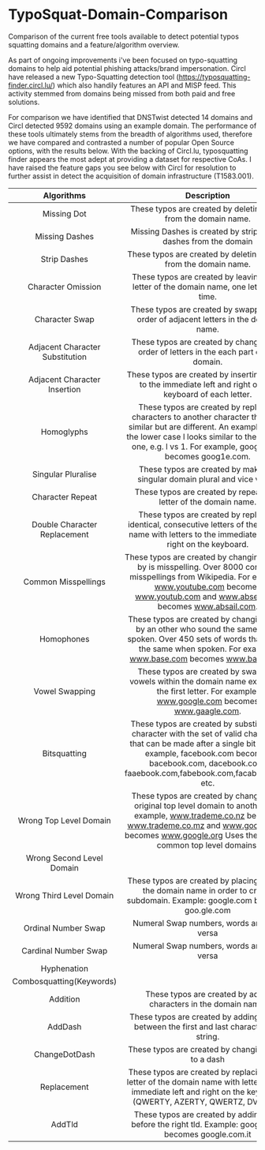 # TypoSquat-Domain-Comparison
Comparison of the current free tools available to detect potential typos squatting domains and a feature/algorithm overview. 

As part of ongoing improvements i've been focused on typo-squatting domains to help aid potential phishing attacks/brand impersonation. Circl have released a new Typo-Squatting detection tool (https://typosquatting-finder.circl.lu/) which also handily features an API and MISP feed. This activity stemmed from domains being missed from both paid and free solutions. 

For comparison we have identified that DNSTwist detected 14 domains and Circl detected 9592 domains using an example domain. The performance of these tools ultimately stems from the breadth of algorithms used, therefore we have compared and contrasted a number of popular Open Source options, with the results below. With the backing of Circl.lu, typosquatting finder appears the most adept at providing a dataset for respective CoAs. I have raised the feature gaps you see below with Circl for resolution to further assist in detect the acquisition of domain infrastructure (T1583.001).


|          **Algorithms**         	|                                                                                                              **Description**                                                                                                              	| **Circl** 	| **URLInsane** 	| **URLCrazy** 	| **DNSTwist** 	|
|:-------------------------------:	|:-----------------------------------------------------------------------------------------------------------------------------------------------------------------------------------------------------------------------------------------:	|:---------:	|:-------------:	|:------------:	|:------------:	|
|           Missing Dot           	|                                                                                      These typos are created by deleting a dot from the domain name.                                                                                      	|     X     	|       X       	|       X      	|       X      	|
|          Missing Dashes         	|                                                                                     Missing Dashes is created by stripping all dashes from the domain                                                                                     	|     X     	|       X       	|              	|              	|
|           Strip Dashes          	|                                                                                      These typos are created by deleting a dash from the domain name.                                                                                     	|     X     	|       X       	|       X      	|              	|
|        Character Omission       	|                                                                         These typos are created by leaving out a letter of the domain name, one letter at a time.                                                                         	|     X     	|       X       	|       X      	|       X      	|
|          Character Swap         	|                                                                           These typos are created by swapping the order of adjacent letters in the domain name.                                                                           	|     X     	|       X       	|       X      	|              	|
| Adjacent Character Substitution 	|                                                                          These typos are created by changing the order of letters in the each part of the domain.                                                                         	|     X     	|       X       	|       X      	|              	|
|   Adjacent Character Insertion  	|                                                                These typos are created by inserting letters to the immediate left and right on the keyboard of each letter.                                                               	|     X     	|       X       	|       X      	|       X      	|
|            Homoglyphs           	|  These typos are created by replacing characters to another character that look similar but are different. An example is that the lower case l looks similar to the numeral one, e.g. l vs 1. For example, google.com becomes goog1e.com. 	|     X     	|       X       	|       X      	|       P      	|
|        Singular Pluralise       	|                                                                                 These typos are created by making a singular domain plural and vice versa.                                                                                	|     X     	|       X       	|       X      	|              	|
|         Character Repeat        	|                                                                                     These typos are created by repeating a letter of the domain name.                                                                                     	|     X     	|       X       	|       X      	|       X      	|
|   Double Character Replacement  	|                                            These typos are created by replacing identical, consecutive letters of the domain name with letters to the immediate left and right on the keyboard.                                           	|     X     	|       X       	|       X      	|              	|
|       Common Misspellings       	|                 These typos are created by changing a word by is misspelling. Over 8000 common misspellings from Wikipedia. For example, www.youtube.com becomes www.youtub.com and www.abseil.com becomes www.absail.com.                	|     X     	|       X       	|       X      	|              	|
|            Homophones           	|                        These typos are created by changing word by an other who sound the same when spoken. Over 450 sets of words that sound the same when spoken. For example, www.base.com becomes www.bass.com.                       	|     X     	|       X       	|       X      	|       P      	|
|          Vowel Swapping         	|                                             These typos are created by swapping vowels within the domain name except for the first letter. For example, www.google.com becomes www.gaagle.com.                                            	|     X     	|       X       	|       X      	|              	|
|           Bitsquatting          	| These typos are created by substituting a character with the set of valid characters that can be made after a single bit flip. For example, facebook.com becomes bacebook.com, dacebook.com, faaebook.com,fabebook.com,facabook.com, etc. 	|     X     	|       X       	|       X      	|       X      	|
|      Wrong Top Level Domain     	|        These typos are created by changing the original top level domain to another. For example, www.trademe.co.nz becomes www.trademe.co.mz and www.google.com becomes www.google.org Uses the 19 most common top level domains.        	|     X     	|       X       	|       X      	|              	|
|    Wrong Second Level Domain    	|                                                                                                                                                                                                                                           	|           	|       X       	|       X      	|              	|
|     Wrong Third Level Domain    	|                                                     These typos are created by placing a dot in the domain name in order to create subdomain. Example: google.com becomes goo.gle.com                                                     	|     X     	|       X       	|              	|              	|
|       Ordinal Number Swap       	|                                                                                                 Numeral Swap numbers, words and vice versa                                                                                                	|           	|       X       	|              	|              	|
|       Cardinal Number Swap      	|                                                                                                 Numeral Swap numbers, words and vice versa                                                                                                	|           	|       X       	|              	|              	|
|           Hyphenation           	|                                                                                                                                                                                                                                           	|           	|               	|              	|       X      	|
|     Combosquatting(Keywords)    	|                                                                                                                                                                                                                                           	|           	|               	|              	|              	|
|             Addition            	|                                                                                      These typos are created by add a characters in the domain name.                                                                                      	|     X     	|               	|              	|              	|
|             AddDash             	|                                                                         These typos are created by adding a dash between the first and last character in a string.                                                                        	|     X     	|               	|              	|              	|
|          ChangeDotDash          	|                                                                                            These typos are created by changing a dot to a dash                                                                                            	|     X     	|               	|              	|              	|
|           Replacement           	|                                     These typos are created by replacing each letter of the domain name with letters to the immediate left and right on the keyboard. (QWERTY, AZERTY, QWERTZ, DVORAK)                                    	|     X     	|               	|              	|              	|
|              AddTld             	|                                                                  These typos are created by adding a tld before the right tld. Example: google.com becomes google.com.it                                                                  	|     X     	|               	|              	|              	|
